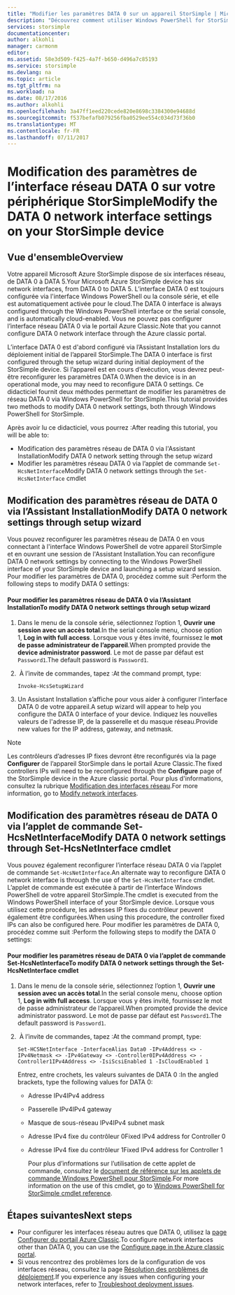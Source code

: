 ```yaml
---
title: "Modifier les paramètres DATA 0 sur un appareil StorSimple | Microsoft Docs"
description: "Découvrez comment utiliser Windows PowerShell for StorSimple pour reconfigurer l'interface réseau DATA 0 sur votre appareil StorSimple."
services: storsimple
documentationcenter: 
author: alkohli
manager: carmonm
editor: 
ms.assetid: 58e3d509-f425-4a7f-b650-d496a7c85193
ms.service: storsimple
ms.devlang: na
ms.topic: article
ms.tgt_pltfrm: na
ms.workload: na
ms.date: 08/17/2016
ms.author: alkohli
ms.openlocfilehash: 3a47ff1eed220cede820e8698c3384300e94688d
ms.sourcegitcommit: f537befafb079256fba0529ee554c034d73f36b0
ms.translationtype: MT
ms.contentlocale: fr-FR
ms.lasthandoff: 07/11/2017
---
```

# <a name="modify-the-data-0-network-interface-settings-on-your-storsimple-device"></a><span data-ttu-id="a44a1-103">Modification des paramètres de l’interface réseau DATA 0 sur votre périphérique StorSimple</span><span class="sxs-lookup"><span data-stu-id="a44a1-103">Modify the DATA 0 network interface settings on your StorSimple device</span></span>
## <a name="overview"></a><span data-ttu-id="a44a1-104">Vue d'ensemble</span><span class="sxs-lookup"><span data-stu-id="a44a1-104">Overview</span></span>
<span data-ttu-id="a44a1-105">Votre appareil Microsoft Azure StorSimple dispose de six interfaces réseau, de DATA 0 à DATA 5.</span><span class="sxs-lookup"><span data-stu-id="a44a1-105">Your Microsoft Azure StorSimple device has six network interfaces, from DATA 0 to DATA 5.</span></span> <span data-ttu-id="a44a1-106">L’interface DATA 0 est toujours configurée via l'interface Windows PowerShell ou la console série, et elle est automatiquement activée pour le cloud.</span><span class="sxs-lookup"><span data-stu-id="a44a1-106">The DATA 0 interface is always configured through the Windows PowerShell interface or the serial console, and is automatically cloud-enabled.</span></span> <span data-ttu-id="a44a1-107">Vous ne pouvez pas configurer l’interface réseau DATA 0 via le portail Azure Classic.</span><span class="sxs-lookup"><span data-stu-id="a44a1-107">Note that you cannot configure DATA 0 network interface through the Azure classic portal.</span></span> 

<span data-ttu-id="a44a1-108">L’interface DATA 0 est d'abord configuré via l’Assistant Installation lors du déploiement initial de l’appareil StorSimple.</span><span class="sxs-lookup"><span data-stu-id="a44a1-108">The DATA 0 interface is first configured through the setup wizard during initial deployment of the StorSimple device.</span></span> <span data-ttu-id="a44a1-109">Si l’appareil est en cours d’exécution, vous devrez peut-être reconfigurer les paramètres DATA 0.</span><span class="sxs-lookup"><span data-stu-id="a44a1-109">When the device is in an operational mode, you may need to reconfigure DATA 0 settings.</span></span> <span data-ttu-id="a44a1-110">Ce didacticiel fournit deux méthodes permettant de modifier les paramètres de réseau DATA 0 via Windows PowerShell for StorSimple.</span><span class="sxs-lookup"><span data-stu-id="a44a1-110">This tutorial provides two methods to modify DATA 0 network settings, both through Windows PowerShell for StorSimple.</span></span>

<span data-ttu-id="a44a1-111">Après avoir lu ce didacticiel, vous pourrez :</span><span class="sxs-lookup"><span data-stu-id="a44a1-111">After reading this tutorial, you will be able to:</span></span>

* <span data-ttu-id="a44a1-112">Modification des paramètres réseau de DATA 0 via l'Assistant Installation</span><span class="sxs-lookup"><span data-stu-id="a44a1-112">Modify DATA 0 network setting through the setup wizard</span></span>
* <span data-ttu-id="a44a1-113">Modifier les paramètres réseau DATA 0 via l’applet de commande `Set-HcsNetInterface`</span><span class="sxs-lookup"><span data-stu-id="a44a1-113">Modify DATA 0 network settings through the `Set-HcsNetInterface` cmdlet</span></span>

## <a name="modify-data-0-network-settings-through-setup-wizard"></a><span data-ttu-id="a44a1-114">Modification des paramètres réseau de DATA 0 via l’Assistant Installation</span><span class="sxs-lookup"><span data-stu-id="a44a1-114">Modify DATA 0 network settings through setup wizard</span></span>
<span data-ttu-id="a44a1-115">Vous pouvez reconfigurer les paramètres réseau de DATA 0 en vous connectant à l'interface Windows PowerShell de votre appareil StorSimple et en ouvrant une session de l'Assistant Installation.</span><span class="sxs-lookup"><span data-stu-id="a44a1-115">You can reconfigure DATA 0 network settings by connecting to the Windows PowerShell interface of your StorSimple device and launching a setup wizard session.</span></span> <span data-ttu-id="a44a1-116">Pour modifier les paramètres de DATA 0, procédez comme suit :</span><span class="sxs-lookup"><span data-stu-id="a44a1-116">Perform the following steps to modify DATA 0 settings:</span></span>

#### <a name="to-modify-data-0-network-settings-through-setup-wizard"></a><span data-ttu-id="a44a1-117">Pour modifier les paramètres réseau de DATA 0 via l’Assistant Installation</span><span class="sxs-lookup"><span data-stu-id="a44a1-117">To modify DATA 0 network settings through setup wizard</span></span>
1. <span data-ttu-id="a44a1-118">Dans le menu de la console série, sélectionnez l’option 1, **Ouvrir une session avec un accès total**.</span><span class="sxs-lookup"><span data-stu-id="a44a1-118">In the serial console menu, choose option 1, **Log in with full access**.</span></span> <span data-ttu-id="a44a1-119">Lorsque vous y êtes invité, fournissez le **mot de passe administrateur de l’appareil**.</span><span class="sxs-lookup"><span data-stu-id="a44a1-119">When prompted provide the **device administrator password**.</span></span> <span data-ttu-id="a44a1-120">Le mot de passe par défaut est `Password1`.</span><span class="sxs-lookup"><span data-stu-id="a44a1-120">The default password is `Password1`.</span></span>
2. <span data-ttu-id="a44a1-121"> À l’invite de commandes, tapez :</span><span class="sxs-lookup"><span data-stu-id="a44a1-121">At the command prompt, type:</span></span>
   
    `Invoke-HcsSetupWizard`
3. <span data-ttu-id="a44a1-122">Un Assistant Installation s’affiche pour vous aider à configurer l’interface DATA 0 de votre appareil.</span><span class="sxs-lookup"><span data-stu-id="a44a1-122">A setup wizard will appear to help you configure the DATA 0 interface of your device.</span></span> <span data-ttu-id="a44a1-123">Indiquez les nouvelles valeurs de l'adresse IP, de la passerelle et du masque réseau.</span><span class="sxs-lookup"><span data-stu-id="a44a1-123">Provide new values for the IP address, gateway, and netmask.</span></span>

> [!NOTE]
> <span data-ttu-id="a44a1-124">Les contrôleurs d’adresses IP fixes devront être reconfigurés via la page **Configurer** de l’appareil StorSimple dans le portail Azure Classic.</span><span class="sxs-lookup"><span data-stu-id="a44a1-124">The fixed controllers IPs will need to be reconfigured through the **Configure** page of the StorSimple device in the Azure classic portal.</span></span> <span data-ttu-id="a44a1-125">Pour plus d'informations, consultez la rubrique [Modification des interfaces réseau](storsimple-modify-device-config.md#modify-network-interfaces).</span><span class="sxs-lookup"><span data-stu-id="a44a1-125">For more information, go to [Modify network interfaces](storsimple-modify-device-config.md#modify-network-interfaces).</span></span>
> 
> 

## <a name="modify-data-0-network-settings-through-set-hcsnetinterface-cmdlet"></a><span data-ttu-id="a44a1-126">Modification des paramètres réseau de DATA 0 via l’applet de commande Set-HcsNetInterface</span><span class="sxs-lookup"><span data-stu-id="a44a1-126">Modify DATA 0 network settings through Set-HcsNetInterface cmdlet</span></span>
<span data-ttu-id="a44a1-127">Vous pouvez également reconfigurer l’interface réseau DATA 0 via l’applet de commande `Set-HcsNetInterface`.</span><span class="sxs-lookup"><span data-stu-id="a44a1-127">An alternate way to reconfigure DATA 0 network interface is through the use of  the `Set-HcsNetInterface` cmdlet.</span></span> <span data-ttu-id="a44a1-128">L’applet de commande est exécutée à partir de l’interface Windows PowerShell de votre appareil StorSimple.</span><span class="sxs-lookup"><span data-stu-id="a44a1-128">The cmdlet is executed from the Windows PowerShell interface of your StorSimple device.</span></span> <span data-ttu-id="a44a1-129">Lorsque vous utilisez cette procédure, les adresses IP fixes du contrôleur peuvent également être configurées.</span><span class="sxs-lookup"><span data-stu-id="a44a1-129">When using this procedure, the controller fixed IPs can also be configured here.</span></span> <span data-ttu-id="a44a1-130">Pour modifier les paramètres de DATA 0, procédez comme suit :</span><span class="sxs-lookup"><span data-stu-id="a44a1-130">Perform the following steps to modify the DATA 0 settings:</span></span> 

#### <a name="to-modify-data-0-network-settings-through-the-set-hcsnetinterface-cmdlet"></a><span data-ttu-id="a44a1-131">Pour modifier les paramètres réseau de DATA 0 via l’applet de commande Set-HcsNetInterface</span><span class="sxs-lookup"><span data-stu-id="a44a1-131">To modify DATA 0 network settings through the Set-HcsNetInterface cmdlet</span></span>
1. <span data-ttu-id="a44a1-132">Dans le menu de la console série, sélectionnez l’option 1, **Ouvrir une session avec un accès total**.</span><span class="sxs-lookup"><span data-stu-id="a44a1-132">In the serial console menu, choose option 1, **Log in with full access**.</span></span> <span data-ttu-id="a44a1-133">Lorsque vous y êtes invité, fournissez le mot de passe administrateur de l’appareil.</span><span class="sxs-lookup"><span data-stu-id="a44a1-133">When prompted provide the device administrator password.</span></span> <span data-ttu-id="a44a1-134">Le mot de passe par défaut est `Password1`.</span><span class="sxs-lookup"><span data-stu-id="a44a1-134">The default password is `Password1`.</span></span>
2. <span data-ttu-id="a44a1-135"> À l’invite de commandes, tapez :</span><span class="sxs-lookup"><span data-stu-id="a44a1-135">At the command prompt, type:</span></span>
   
    `Set-HCSNetInterface -InterfaceAlias Data0 -IPv4Address <> -IPv4Netmask <> -IPv4Gateway <> -Controller0IPv4Address <> -Controller1IPv4Address <> -IsiScsiEnabled 1 -IsCloudEnabled 1`
   
    <span data-ttu-id="a44a1-136">Entrez, entre crochets, les valeurs suivantes de DATA 0 :</span><span class="sxs-lookup"><span data-stu-id="a44a1-136">In the angled brackets, type the following values for DATA 0:</span></span>
   
   * <span data-ttu-id="a44a1-137">Adresse IPv4</span><span class="sxs-lookup"><span data-stu-id="a44a1-137">IPv4 address</span></span>
   * <span data-ttu-id="a44a1-138">Passerelle IPv4</span><span class="sxs-lookup"><span data-stu-id="a44a1-138">IPv4 gateway</span></span>
   * <span data-ttu-id="a44a1-139">Masque de sous-réseau IPv4</span><span class="sxs-lookup"><span data-stu-id="a44a1-139">IPv4 subnet mask</span></span>
   * <span data-ttu-id="a44a1-140">Adresse IPv4 fixe du contrôleur 0</span><span class="sxs-lookup"><span data-stu-id="a44a1-140">Fixed IPv4 address for Controller 0</span></span>
   * <span data-ttu-id="a44a1-141">Adresse IPv4 fixe du contrôleur 1</span><span class="sxs-lookup"><span data-stu-id="a44a1-141">Fixed IPv4 address for Controller 1</span></span>
     
     <span data-ttu-id="a44a1-142">Pour plus d’informations sur l’utilisation de cette applet de commande, consultez le [document de référence sur les applets de commande Windows PowerShell pour StorSimple](https://technet.microsoft.com/library/dn688161.aspx).</span><span class="sxs-lookup"><span data-stu-id="a44a1-142">For more information on the use of this cmdlet, go to [Windows PowerShell for StorSimple cmdlet reference](https://technet.microsoft.com/library/dn688161.aspx).</span></span>

## <a name="next-steps"></a><span data-ttu-id="a44a1-143">Étapes suivantes</span><span class="sxs-lookup"><span data-stu-id="a44a1-143">Next steps</span></span>
* <span data-ttu-id="a44a1-144">Pour configurer les interfaces réseau autres que DATA 0, utilisez la [page Configurer du portail Azure Classic](storsimple-modify-device-config.md).</span><span class="sxs-lookup"><span data-stu-id="a44a1-144">To configure network interfaces other than DATA 0, you can use the [Configure page in the Azure classic portal](storsimple-modify-device-config.md).</span></span> 
* <span data-ttu-id="a44a1-145">Si vous rencontrez des problèmes lors de la configuration de vos interfaces réseau, consultez la page [Résolution des problèmes de déploiement](storsimple-troubleshoot-deployment.md).</span><span class="sxs-lookup"><span data-stu-id="a44a1-145">If you experience any issues when configuring your network interfaces, refer to [Troubleshoot deployment issues](storsimple-troubleshoot-deployment.md).</span></span>

